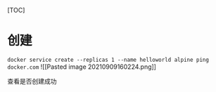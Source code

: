 [TOC]


# 创建
`docker service create --replicas 1 --name helloworld alpine ping docker.com`
![[Pasted image 20210909160224.png]]

查看是否创建成功